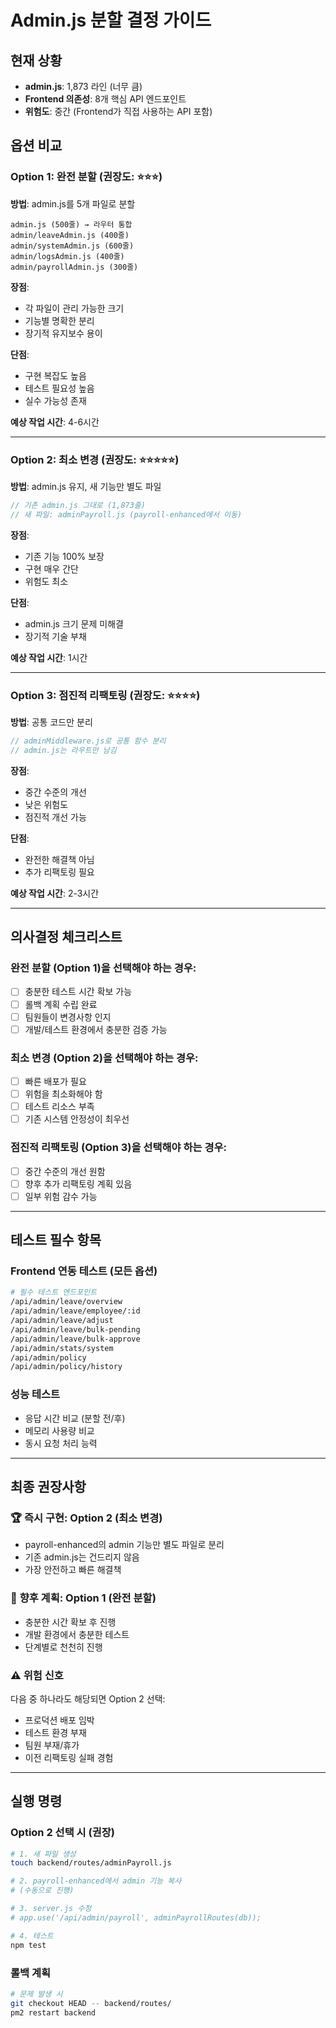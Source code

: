 # Admin.js 분할 결정 가이드

## 현재 상황
- **admin.js**: 1,873 라인 (너무 큼)
- **Frontend 의존성**: 8개 핵심 API 엔드포인트
- **위험도**: 중간 (Frontend가 직접 사용하는 API 포함)

## 옵션 비교

### Option 1: 완전 분할 (권장도: ⭐⭐⭐)
**방법**: admin.js를 5개 파일로 분할
```
admin.js (500줄) → 라우터 통합
admin/leaveAdmin.js (400줄)
admin/systemAdmin.js (600줄)
admin/logsAdmin.js (400줄)
admin/payrollAdmin.js (300줄)
```

**장점**:
- 각 파일이 관리 가능한 크기
- 기능별 명확한 분리
- 장기적 유지보수 용이

**단점**:
- 구현 복잡도 높음
- 테스트 필요성 높음
- 실수 가능성 존재

**예상 작업 시간**: 4-6시간

---

### Option 2: 최소 변경 (권장도: ⭐⭐⭐⭐⭐)
**방법**: admin.js 유지, 새 기능만 별도 파일
```javascript
// 기존 admin.js 그대로 (1,873줄)
// 새 파일: adminPayroll.js (payroll-enhanced에서 이동)
```

**장점**:
- 기존 기능 100% 보장
- 구현 매우 간단
- 위험도 최소

**단점**:
- admin.js 크기 문제 미해결
- 장기적 기술 부채

**예상 작업 시간**: 1시간

---

### Option 3: 점진적 리팩토링 (권장도: ⭐⭐⭐⭐)
**방법**: 공통 코드만 분리
```javascript
// adminMiddleware.js로 공통 함수 분리
// admin.js는 라우트만 남김
```

**장점**:
- 중간 수준의 개선
- 낮은 위험도
- 점진적 개선 가능

**단점**:
- 완전한 해결책 아님
- 추가 리팩토링 필요

**예상 작업 시간**: 2-3시간

---

## 의사결정 체크리스트

### 완전 분할 (Option 1)을 선택해야 하는 경우:
- [ ] 충분한 테스트 시간 확보 가능
- [ ] 롤백 계획 수립 완료
- [ ] 팀원들이 변경사항 인지
- [ ] 개발/테스트 환경에서 충분한 검증 가능

### 최소 변경 (Option 2)을 선택해야 하는 경우:
- [ ] 빠른 배포가 필요
- [ ] 위험을 최소화해야 함
- [ ] 테스트 리소스 부족
- [ ] 기존 시스템 안정성이 최우선

### 점진적 리팩토링 (Option 3)을 선택해야 하는 경우:
- [ ] 중간 수준의 개선 원함
- [ ] 향후 추가 리팩토링 계획 있음
- [ ] 일부 위험 감수 가능

---

## 테스트 필수 항목

### Frontend 연동 테스트 (모든 옵션)
```bash
# 필수 테스트 엔드포인트
/api/admin/leave/overview
/api/admin/leave/employee/:id
/api/admin/leave/adjust
/api/admin/leave/bulk-pending
/api/admin/leave/bulk-approve
/api/admin/stats/system
/api/admin/policy
/api/admin/policy/history
```

### 성능 테스트
- 응답 시간 비교 (분할 전/후)
- 메모리 사용량 비교
- 동시 요청 처리 능력

---

## 최종 권장사항

### 🏆 **즉시 구현**: Option 2 (최소 변경)
- payroll-enhanced의 admin 기능만 별도 파일로 분리
- 기존 admin.js는 건드리지 않음
- 가장 안전하고 빠른 해결책

### 📅 **향후 계획**: Option 1 (완전 분할)
- 충분한 시간 확보 후 진행
- 개발 환경에서 충분한 테스트
- 단계별로 천천히 진행

### ⚠️ **위험 신호**
다음 중 하나라도 해당되면 Option 2 선택:
- 프로덕션 배포 임박
- 테스트 환경 부재
- 팀원 부재/휴가
- 이전 리팩토링 실패 경험

---

## 실행 명령

### Option 2 선택 시 (권장)
```bash
# 1. 새 파일 생성
touch backend/routes/adminPayroll.js

# 2. payroll-enhanced에서 admin 기능 복사
# (수동으로 진행)

# 3. server.js 수정
# app.use('/api/admin/payroll', adminPayrollRoutes(db));

# 4. 테스트
npm test
```

### 롤백 계획
```bash
# 문제 발생 시
git checkout HEAD -- backend/routes/
pm2 restart backend
```